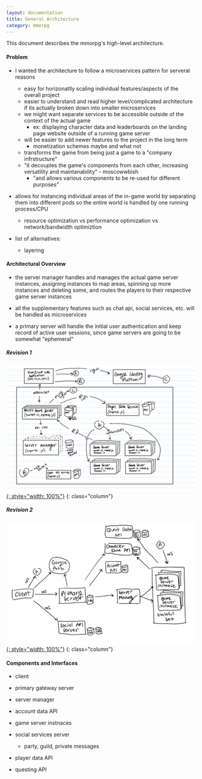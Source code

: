 ```yaml
---
layout: documentation
title: General Architecture
category: mmorpg
---
```


This document describes the mmorpg's high-level architecture.

#### Problem

* I wanted the architecture to follow a microservices pattern for serveral reasons
	* easy for horizonatlly scaling individual features/aspects of the overall project
	* easier to understand and read higher level/complicated architecture if its actually broken down into smaller microservices
	* we might want separate services to be accessible outside of the context of the actual game
		* ex: displaying character data and leaderboards on the landing page website outside of a running game server
	* will be easier to add newer features to the project in the long term
		* monetization schemes maybe and what not
	* transforms the game from being just a game to a "company infrstructure"
	* "it decouples the game's components from each other, increasing versatility and maintanability" - moscowwbish
		* "and allows various components to be re-used for different purposes"

* allows for instancing individual areas of the in-game world by separating them into different pods so the entire world is handled by one running process/CPU
	* resource optimization vs performance optimization vs network/bandwidth optimiztion

* list of alternatives:
	* layering

#### Architectural Overview

* the server manager handles and manages the actual game server instances, assigning instances to map areas, spinning up more instances and deleting some, and routes the players to their respective game server instances

* all the supplementary features such as chat api, social services, etc. will be handled as microservices

* a primary server will handle the initial user authentication and keep record of active user sessions, since game servers are going to be somewhat "ephemeral"

##### Revision 1
[![l2_diagram](/assets/images/mmorpg_pictures/l2-diagram.png){: style="width: 100%"}](/assets/images/mmorpg_pictures/l2-diagram.png)
{: class="column"}

##### Revision 2
[![low_spec_diagram](/assets/images/mmorpg_pictures/low-spec-diagram.jpg){: style="width: 100%"}](/assets/images/mmorpg_pictures/low-spec-diagram.jpg)
{: class="column"}


#### Components and Interfaces

* client

* primary gateway server

* server manager

* account data API

* game server instnaces

* social services server
	* party, guild, private messages

* player data API

* questing API

<br/>